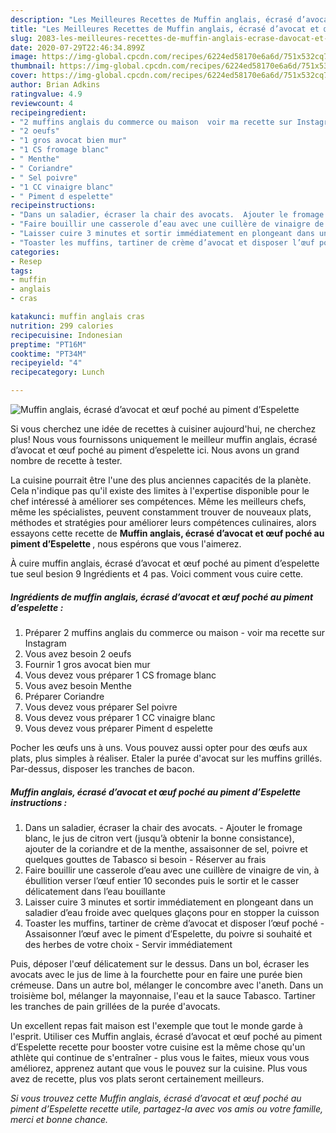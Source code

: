 ```yaml
---
description: "Les Meilleures Recettes de Muffin anglais, écrasé d’avocat et œuf poché au piment d’Espelette"
title: "Les Meilleures Recettes de Muffin anglais, écrasé d’avocat et œuf poché au piment d’Espelette"
slug: 2083-les-meilleures-recettes-de-muffin-anglais-ecrase-davocat-et-ouf-poche-au-piment-despelette
date: 2020-07-29T22:46:34.899Z
image: https://img-global.cpcdn.com/recipes/6224ed58170e6a6d/751x532cq70/muffin-anglais-ecrase-davocat-et-oeuf-poche-au-piment-despelette-photo-principale-de-la-recette.jpg
thumbnail: https://img-global.cpcdn.com/recipes/6224ed58170e6a6d/751x532cq70/muffin-anglais-ecrase-davocat-et-oeuf-poche-au-piment-despelette-photo-principale-de-la-recette.jpg
cover: https://img-global.cpcdn.com/recipes/6224ed58170e6a6d/751x532cq70/muffin-anglais-ecrase-davocat-et-oeuf-poche-au-piment-despelette-photo-principale-de-la-recette.jpg
author: Brian Adkins
ratingvalue: 4.9
reviewcount: 4
recipeingredient:
- "2 muffins anglais du commerce ou maison  voir ma recette sur Instagram"
- "2 oeufs"
- "1 gros avocat bien mur"
- "1 CS fromage blanc"
- " Menthe"
- " Coriandre"
- " Sel poivre"
- "1 CC vinaigre blanc"
- " Piment d espelette"
recipeinstructions:
- "Dans un saladier, écraser la chair des avocats.  Ajouter le fromage blanc, le jus de citron vert (jusqu’à obtenir la bonne consistance), ajouter de la coriandre et de la menthe, assaisonner de sel, poivre et quelques gouttes de Tabasco si besoin Réserver au frais"
- "Faire bouillir une casserole d’eau avec une cuillère de vinaigre de vin, à ébullition verser l’œuf entier 10 secondes puis le sortir et le casser délicatement dans l’eau bouillante"
- "Laisser cuire 3 minutes et sortir immédiatement en plongeant dans un saladier d’eau froide avec quelques glaçons pour en stopper la cuisson"
- "Toaster les muffins, tartiner de crème d’avocat et disposer l’œuf poché Assaisonner l’œuf avec le piment d’Espelette, du poivre si souhaité et des herbes de votre choix Servir immédiatement"
categories:
- Resep
tags:
- muffin
- anglais
- cras

katakunci: muffin anglais cras 
nutrition: 299 calories
recipecuisine: Indonesian
preptime: "PT16M"
cooktime: "PT34M"
recipeyield: "4"
recipecategory: Lunch

---
```



![Muffin anglais, écrasé d’avocat et œuf poché au piment d’Espelette](https://img-global.cpcdn.com/recipes/6224ed58170e6a6d/751x532cq70/muffin-anglais-ecrase-davocat-et-oeuf-poche-au-piment-despelette-photo-principale-de-la-recette.jpg)

Si vous cherchez une idée de recettes à cuisiner aujourd'hui, ne cherchez plus! Nous vous fournissons uniquement le meilleur muffin anglais, écrasé d’avocat et œuf poché au piment d’espelette ici. Nous avons un grand nombre de recette à tester.

La cuisine pourrait être l'une des plus anciennes capacités de la planète. Cela n'indique pas qu'il existe des limites à l'expertise disponible pour le chef intéressé à améliorer ses compétences. Même les meilleurs chefs, même les spécialistes, peuvent constamment trouver de nouveaux plats, méthodes et stratégies pour améliorer leurs compétences culinaires, alors essayons cette recette de <strong> Muffin anglais, écrasé d’avocat et œuf poché au piment d’Espelette </strong>, nous espérons que vous l'aimerez.

<!--inarticleads1-->

À cuire muffin anglais, écrasé d’avocat et œuf poché au piment d’espelette tue seul besion 9 Ingrédients et 4 pas. Voici comment vous cuire cette.

##### Ingrédients de muffin anglais, écrasé d’avocat et œuf poché au piment d’espelette :

1. Préparer 2 muffins anglais du commerce ou maison - voir ma recette sur Instagram
1. Vous avez besoin 2 oeufs
1. Fournir 1 gros avocat bien mur
1. Vous devez vous préparer 1 CS fromage blanc
1. Vous avez besoin  Menthe
1. Préparer  Coriandre
1. Vous devez vous préparer  Sel poivre
1. Vous devez vous préparer 1 CC vinaigre blanc
1. Vous devez vous préparer  Piment d espelette


Pocher les œufs uns à uns. Vous pouvez aussi opter pour des œufs aux plats, plus simples à réaliser. Etaler la purée d&#39;avocat sur les muffins grillés. Par-dessus, disposer les tranches de bacon. 

<!--inarticleads2-->

##### Muffin anglais, écrasé d’avocat et œuf poché au piment d’Espelette instructions :

1. Dans un saladier, écraser la chair des avocats.  - Ajouter le fromage blanc, le jus de citron vert (jusqu’à obtenir la bonne consistance), ajouter de la coriandre et de la menthe, assaisonner de sel, poivre et quelques gouttes de Tabasco si besoin - Réserver au frais
1. Faire bouillir une casserole d’eau avec une cuillère de vinaigre de vin, à ébullition verser l’œuf entier 10 secondes puis le sortir et le casser délicatement dans l’eau bouillante
1. Laisser cuire 3 minutes et sortir immédiatement en plongeant dans un saladier d’eau froide avec quelques glaçons pour en stopper la cuisson
1. Toaster les muffins, tartiner de crème d’avocat et disposer l’œuf poché - Assaisonner l’œuf avec le piment d’Espelette, du poivre si souhaité et des herbes de votre choix - Servir immédiatement


Puis, déposer l&#39;œuf délicatement sur le dessus. Dans un bol, écraser les avocats avec le jus de lime à la fourchette pour en faire une purée bien crémeuse. Dans un autre bol, mélanger le concombre avec l&#39;aneth. Dans un troisième bol, mélanger la mayonnaise, l&#39;eau et la sauce Tabasco. Tartiner les tranches de pain grillées de la purée d&#39;avocats. 

<!--inarticleads1-->

<p>
Un excellent repas fait maison est l'exemple que tout le monde garde à l'esprit. Utiliser ces Muffin anglais, écrasé d’avocat et œuf poché au piment d’Espelette recette pour booster votre cuisine est la même chose qu'un athlète qui continue de s'entraîner - plus vous le faites, mieux vous vous améliorez, apprenez autant que vous le pouvez sur la cuisine. Plus vous avez de recette, plus vos plats seront certainement meilleurs.
</p>

<p>
<i>Si vous trouvez cette Muffin anglais, écrasé d’avocat et œuf poché au piment d’Espelette recette utile, partagez-la avec vos amis ou votre famille, merci et bonne chance.</i>
</p>
